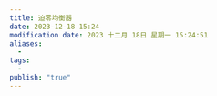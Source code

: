 ```yaml
---
title: 迫零均衡器
date: 2023-12-18 15:24
modification date: 2023 十二月 18日 星期一 15:24:51
aliases:
  - 
tags:
  - 
publish: "true"
---
```


